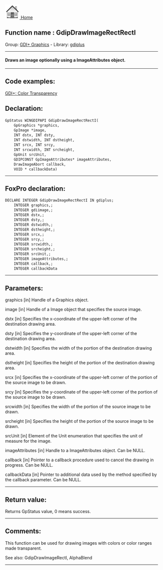 [<img src="../../images/home.png"> Home ](https://github.com/VFPX/Win32API)  

## Function name : GdipDrawImageRectRectI
Group: [GDI+ Graphics](../../functions_group.md#GDIplus_Graphics)  -  Library: [gdiplus](../../../libraries.md#gdiplus)  
***  


#### Draws an image optionally using a ImageAttributes object.
***  


## Code examples:
[GDI+: Color Transparency](../../samples/sample_549.md)  

## Declaration:
```foxpro  
GpStatus WINGDIPAPI GdipDrawImageRectRectI(
	GpGraphics *graphics,
	GpImage *image,
	INT dstx, INT dsty,
	INT dstwidth, INT dstheight,
	INT srcx, INT srcy,
	INT srcwidth, INT srcheight,
	GpUnit srcUnit,
	GDIPCONST GpImageAttributes* imageAttributes,
	DrawImageAbort callback,
	VOID * callbackData)  
```  
***  


## FoxPro declaration:
```foxpro  
DECLARE INTEGER GdipDrawImageRectRectI IN gdiplus;
	INTEGER graphics,;
	INTEGER gdiimage,;
	INTEGER dstx,;
	INTEGER dsty,;
	INTEGER dstwidth,;
	INTEGER dstheight,;
	INTEGER srcx,;
	INTEGER srcy,;
	INTEGER srcwidth,;
	INTEGER srcheight,;
	INTEGER srcUnit,;
	INTEGER imageAttributes,;
	INTEGER callback,;
	INTEGER callbackData  
```  
***  


## Parameters:
graphics
[in] Handle of a Graphics object.

image
[in] Handle of a Image object that specifies the source image. 

dstx
[in] Specifies the x-coordinate of the upper-left corner of the destination drawing area.

dsty
[in] Specifies the y-coordinate of the upper-left corner of the destination drawing area.

dstwidth
[in] Specifies the width of the portion of the destination drawing area.

dstheight
[in] Specifies the height of the portion of the destination drawing area.

srcx
[in] Specifies the x-coordinate of the upper-left corner of the portion of the source image to be drawn.

srcy
[in] Specifies the y-coordinate of the upper-left corner of the portion of the source image to be drawn.

srcwidth
[in] Specifies the width of the portion of the source image to be drawn.

srcheight
[in] Specifies the height of the portion of the source image to be drawn.

srcUnit
[in] Element of the Unit enumeration that specifies the unit of measure for the image.

imageAttributes
[in] Handle to a ImageAttributes object. Can be NULL.

callback
[in] Pointer to a callback procedure used to cancel the drawing in progress. Can be NULL.

callbackData
[in] Pointer to additional data used by the method specified by the callback parameter. Can be NULL.
  
***  


## Return value:
Returns GpStatus value, 0 means success.  
***  


## Comments:
This function can be used for drawing images with colors or color ranges made transparent.  
  
See also: GdipDrawImageRectI, AlphaBlend   
  
***  

